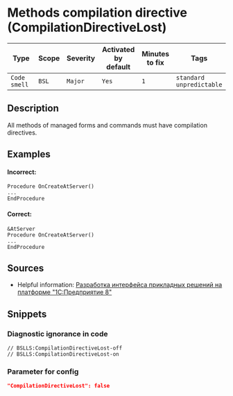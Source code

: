 # Methods compilation directive (CompilationDirectiveLost)

Type | Scope | Severity | Activated<br>by default | Minutes<br>to fix | Tags
--- | --- | --- | --- | --- | ---
`Code smell` | `BSL` | `Major` | `Yes` | `1` | `standard`<br>`unpredictable`

<!-- Блоки выше заполняются автоматически, не трогать -->

## Description

All methods of managed forms and commands must have compilation directives.

## Examples

#### Incorrect:

```bsl
Procedure OnCreateAtServer()
...
EndProcedure
```

#### Correct:

```bsl
&AtServer
Procedure OnCreateAtServer()
...
EndProcedure
```

## Sources

- Helpful information: [Разработка интерфейса прикладных решений на платформе "1С:Предприятие 8"](https://its.1c.ru/db/pubv8devui#content:189:1)

## Snippets

<!-- Блоки ниже заполняются автоматически, не трогать -->

### Diagnostic ignorance in code

```bsl
// BSLLS:CompilationDirectiveLost-off
// BSLLS:CompilationDirectiveLost-on
```

### Parameter for config

```json
"CompilationDirectiveLost": false
```
